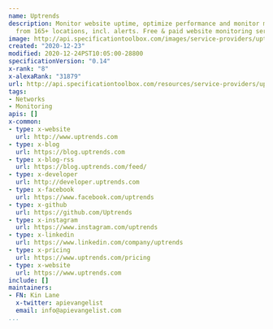 ```yaml
---
name: Uptrends
description: Monitor website uptime, optimize performance and monitor multiple steps
  from 165+ locations, incl. alerts. Free & paid website monitoring services.
image: http://api.specificationtoolbox.com/images/service-providers/uptrends.jpg
created: "2020-12-23"
modified: 2020-12-24PST10:05:00-28800
specificationVersion: "0.14"
x-rank: "8"
x-alexaRank: "31879"
url: http://api.specificationtoolbox.com/resources/service-providers/uptrends/
tags:
- Networks
- Monitoring
apis: []
x-common:
- type: x-website
  url: http://www.uptrends.com
- type: x-blog
  url: https://blog.uptrends.com
- type: x-blog-rss
  url: https://blog.uptrends.com/feed/
- type: x-developer
  url: http://developer.uptrends.com
- type: x-facebook
  url: https://www.facebook.com/uptrends
- type: x-github
  url: https://github.com/Uptrends
- type: x-instagram
  url: https://www.instagram.com/uptrends
- type: x-linkedin
  url: https://www.linkedin.com/company/uptrends
- type: x-pricing
  url: https://www.uptrends.com/pricing
- type: x-website
  url: https://www.uptrends.com
include: []
maintainers:
- FN: Kin Lane
  x-twitter: apievangelist
  email: info@apievangelist.com
...
```

